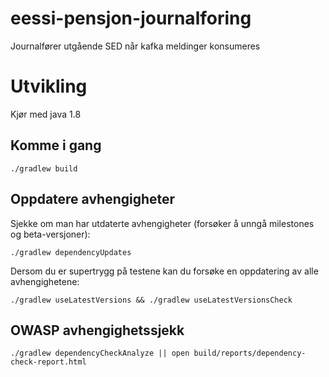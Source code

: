 # eessi-pensjon-journalforing
Journalfører utgående SED når kafka meldinger konsumeres


# Utvikling

Kjør med java 1.8

## Komme i gang

```
./gradlew build
```

## Oppdatere avhengigheter

Sjekke om man har utdaterte avhengigheter (forsøker å unngå milestones og beta-versjoner):

```
./gradlew dependencyUpdates
```

Dersom du er supertrygg på testene kan du forsøke en oppdatering av alle avhengighetene:

```
./gradlew useLatestVersions && ./gradlew useLatestVersionsCheck
```

## OWASP avhengighetssjekk

```
./gradlew dependencyCheckAnalyze || open build/reports/dependency-check-report.html
```
